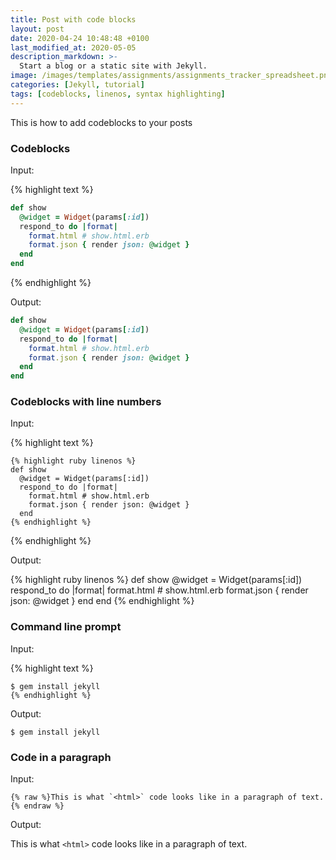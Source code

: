 ```yaml
---
title: Post with code blocks
layout: post
date: 2020-04-24 10:48:48 +0100
last_modified_at: 2020-05-05
description_markdown: >-
  Start a blog or a static site with Jekyll.
image: /images/templates/assignments/assignments_tracker_spreadsheet.png
categories: [Jekyll, tutorial]
tags: [codeblocks, linenos, syntax highlighting]
---
```



This is how to add codeblocks to your posts


### Codeblocks

Input:

{% highlight text %}
``` ruby
def show
  @widget = Widget(params[:id])
  respond_to do |format|
    format.html # show.html.erb
    format.json { render json: @widget }
  end
end
```
{% endhighlight %}

Output:

``` ruby
def show
  @widget = Widget(params[:id])
  respond_to do |format|
    format.html # show.html.erb
    format.json { render json: @widget }
  end
end
```


### Codeblocks with line numbers

Input:

{% highlight text %}
``` text
{% highlight ruby linenos %}
def show
  @widget = Widget(params[:id])
  respond_to do |format|
    format.html # show.html.erb
    format.json { render json: @widget }
  end
{% endhighlight %}
```
{% endhighlight %}

Output:

{% highlight ruby linenos %}
def show
  @widget = Widget(params[:id])
  respond_to do |format|
    format.html # show.html.erb
    format.json { render json: @widget }
  end
end
{% endhighlight %}


### Command line prompt

Input:

{% highlight text %}
```text
$ gem install jekyll
{% endhighlight %}
```

Output:

```shell
$ gem install jekyll
```

### Code in a paragraph

Input:

```
{% raw %}This is what `<html>` code looks like in a paragraph of text.{% endraw %}
```

Output:

This is what `<html>` code looks like in a paragraph of text.
